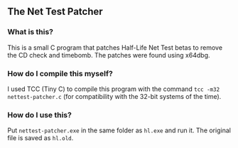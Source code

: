 ## The Net Test Patcher

### What is this?

This is a small C program that patches Half-Life Net Test betas to remove the CD check and timebomb. The patches were found using x64dbg.

### How do I compile this myself?

I used TCC (Tiny C) to compile this program with the command `tcc -m32 nettest-patcher.c` (for compatibility with the 32-bit systems of the time).

### How do I use this?

Put `nettest-patcher.exe` in the same folder as `hl.exe` and run it. The original file is saved as `hl.old`.

